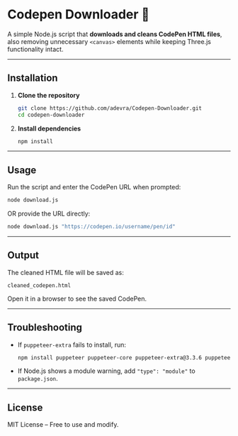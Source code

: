 # Codepen Downloader 📩

A simple Node.js script that **downloads and cleans CodePen HTML files**, also removing unnecessary `<canvas>` elements while keeping Three.js functionality intact.

---

## Installation

1. **Clone the repository**
   ```sh
   git clone https://github.com/adevra/Codepen-Downloader.git
   cd codepen-downloader
   ```

2. **Install dependencies**
   ```sh
   npm install
   ```

---

## Usage

Run the script and enter the CodePen URL when prompted:
```sh
node download.js
```
OR provide the URL directly:
```sh
node download.js "https://codepen.io/username/pen/id"
```

---

## Output

The cleaned HTML file will be saved as:
```
cleaned_codepen.html
```
Open it in a browser to see the saved CodePen.

---

## Troubleshooting

- If `puppeteer-extra` fails to install, run:
  ```sh
  npm install puppeteer puppeteer-core puppeteer-extra@3.3.6 puppeteer-extra-plugin-stealth jsdom
  ```
- If Node.js shows a module warning, add `"type": "module"` to `package.json`.

---

## License

MIT License – Free to use and modify.

